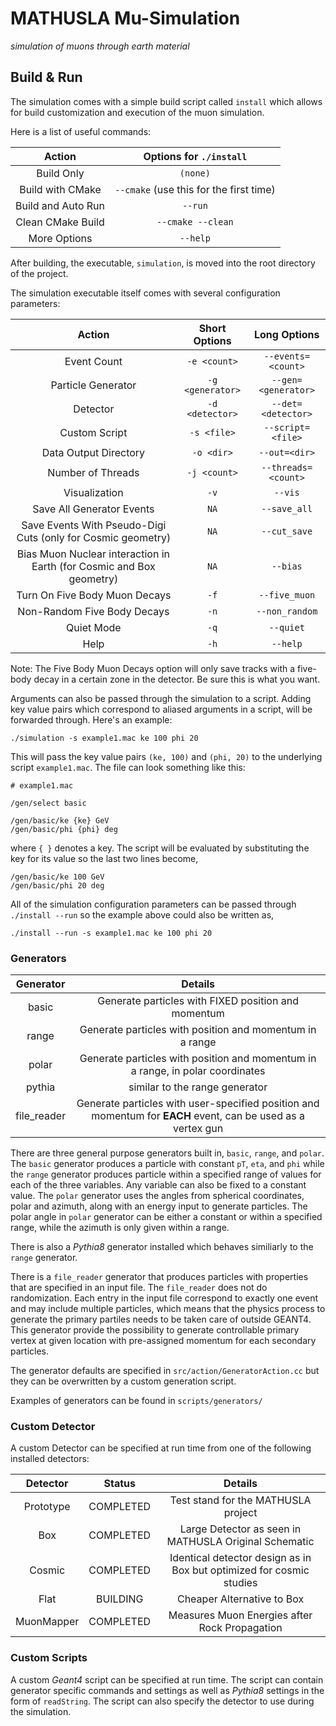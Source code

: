 # MATHUSLA Mu-Simulation


_simulation of muons through earth material_

## Build & Run

The simulation comes with a simple build script called `install` which allows for build customization and execution of the muon simulation.

Here is a list of useful commands:

| Action             | Options for `./install` |
|:------------------:|:-----------------------:|
| Build Only         | `(none)`                |
| Build with CMake   | `--cmake` (use this for the first time)|
| Build and Auto Run | `--run`                 |
| Clean CMake Build  | `--cmake --clean`       |
| More Options       | `--help`                |

After building, the executable, `simulation`, is moved into the root directory of the project.

The simulation executable itself comes with several configuration parameters:

| Action                | Short Options    | Long Options        |
|:---------------------:|:----------------:|:-------------------:|
| Event Count           | `-e <count>`     | `--events=<count>`  |
| Particle Generator    | `-g <generator>` | `--gen=<generator>` |
| Detector              | `-d <detector>`  | `--det=<detector>`  |
| Custom Script         | `-s <file>`      | `--script=<file>`   |
| Data Output Directory | `-o <dir>`       | `--out=<dir>`       |
| Number of Threads     | `-j <count>`     | `--threads=<count>` |
| Visualization         | `-v`             | `--vis`             |
| Save All Generator Events         | `NA` | `--save_all`        |
| Save Events With Pseudo-Digi Cuts (only for Cosmic geometry) | `NA` | `--cut_save`        |
| Bias Muon Nuclear interaction in Earth (for Cosmic and Box geometry) | `NA` | `--bias`        |
| Turn On Five Body Muon Decays     | `-f` | `--five_muon`       |
| Non-Random Five Body Decays       | `-n` | `--non_random`      |
| Quiet Mode            | `-q`             | `--quiet`           |
| Help                  | `-h`             | `--help`            |

Note: The Five Body Muon Decays option will only save tracks with a five-body decay in a certain zone in the detector. Be sure this is what you want.

Arguments can also be passed through the simulation to a script. Adding key value pairs which correspond to aliased arguments in a script, will be forwarded through. Here's an example:

```
./simulation -s example1.mac ke 100 phi 20
```

This will pass the key value pairs `(ke, 100)` and `(phi, 20)` to the underlying script `example1.mac`. The file can look something like this:

```
# example1.mac

/gen/select basic

/gen/basic/ke {ke} GeV
/gen/basic/phi {phi} deg
```

where `{ }` denotes a key. The script will be evaluated by substituting the key for its value so the last two lines become,

```
/gen/basic/ke 100 GeV
/gen/basic/phi 20 deg
```

All of the simulation configuration parameters can be passed through `./install --run` so the example above could also be written as,

```
./install --run -s example1.mac ke 100 phi 20
```

### Generators

| Generator  | Details                                               |
|:----------:|:-----------------------------------------------------:|
| basic         | Generate particles with FIXED position and momentum |
| range         | Generate particles with position and momentum in a range|
| polar         | Generate particles with position and momentum in a range, in polar coordinates|
| pythia        | similar to the range generator|
| file_reader   | Generate particles with user-specified position and momentum for **EACH** event, can be used as a vertex gun|

There are three general purpose generators built in, `basic`, `range`, and `polar`. The `basic` generator produces a particle with constant `pT`, `eta`, and `phi` while the `range` generator produces particle within a specified range of values for each of the three variables. Any variable can also be fixed to a constant value. The `polar` generator uses the angles from spherical coordinates, polar and azimuth, along with an energy input to generate particles. The polar angle in `polar` generator can be either a constant or within a specified range, while the azimuth is only given within a range.

There is also a _Pythia8_ generator installed which behaves similiarly to the `range` generator.

There is a `file_reader` generator that produces particles with properties that are specified in an input file. The `file_reader` does not do randomization. Each entry in the input file correspond to exactly one event and may include multiple particles, which means that the physics process to generate the primary partiles needs to be taken care of outside GEANT4. This generator provide the possibility to generate controllable primary vertex at given location with pre-assigned momentum for each secondary particles. 

The generator defaults are specified in `src/action/GeneratorAction.cc` but they can be overwritten by a custom generation script.

Examples of generators can be found in `scripts/generators/`

### Custom Detector

A custom Detector can be specified at run time from one of the following installed detectors:

| Detector   | Status    | Details                                               |
|:----------:|:---------:|:-----------------------------------------------------:|
| Prototype  | COMPLETED | Test stand for the MATHUSLA project                   |
| Box        | COMPLETED | Large Detector as seen in MATHUSLA Original Schematic |
| Cosmic     | COMPLETED | Identical detector design as in Box but optimized for cosmic studies |
| Flat       | BUILDING  | Cheaper Alternative to Box                            |
| MuonMapper | COMPLETED | Measures Muon Energies after Rock Propagation         |

### Custom Scripts

A custom _Geant4_ script can be specified at run time. The script can contain generator specific commands and settings as well as _Pythia8_ settings in the form of `readString`. The script can also specify the detector to use during the simulation.
